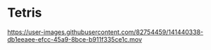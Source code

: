 # Tetris

https://user-images.githubusercontent.com/82754459/141440338-db1eeaee-efcc-45a9-8bce-b911f335ce1c.mov
